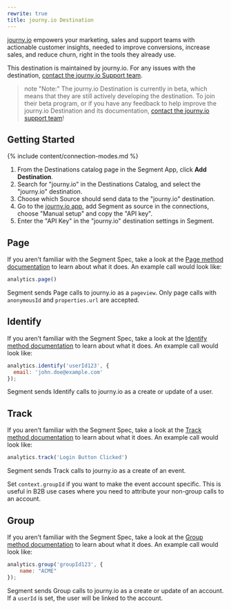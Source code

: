 ```yaml
---
rewrite: true
title: journy.io Destination
---
```


[journy.io](https://www.journy.io/?utm_source=segmentio&utm_medium=docs&utm_campaign=partners) empowers your marketing, sales and support teams with actionable customer insights, needed to improve conversions, increase sales, and reduce churn, right in the tools they already use.

This destination is maintained by journy.io. For any issues with the destination, [contact the journy.io Support team](mailto:hi@journy.io).

> note "Note:"
> The journy.io Destination is currently in beta, which means that they are still actively developing the destination. To join their beta program, or if you have any feedback to help improve the journy.io Destination and its documentation, [contact the journy.io support team](mailto:hi@journy.io)!


## Getting Started

{% include content/connection-modes.md %} 

1. From the Destinations catalog page in the Segment App, click **Add Destination**.
2. Search for "journy.io" in the Destinations Catalog, and select the "journy.io" destination.
3. Choose which Source should send data to the "journy.io" destination.
4. Go to the [journy.io app](https://system.journy.io), add Segment as source in the connections, choose "Manual setup" and copy the "API key".
5. Enter the "API Key" in the "journy.io" destination settings in Segment.


## Page

If you aren't familiar with the Segment Spec, take a look at the [Page method documentation](https://segment.com/docs/connections/spec/page/) to learn about what it does. An example call would look like:

```js
analytics.page()
```

Segment sends Page calls to journy.io as a `pageview`. Only page calls with `anonymousId` and `properties.url` are accepted.

## Identify

If you aren't familiar with the Segment Spec, take a look at the [Identify method documentation](https://segment.com/docs/connections/spec/identify/) to learn about what it does. An example call would look like:

```js
analytics.identify('userId123', {
  email: 'john.doe@example.com'
});
```

Segment sends Identify calls to journy.io as a create or update of a user.

## Track

If you aren't familiar with the Segment Spec, take a look at the [Track method documentation](https://segment.com/docs/connections/spec/track/) to learn about what it does. An example call would look like:

```js
analytics.track('Login Button Clicked')
```

Segment sends Track calls to journy.io as a create of an event.

Set `context.groupId` if you want to make the event account specific. This is useful in B2B use cases where you need to attribute your non-group calls to an account.

## Group

If you aren't familiar with the Segment Spec, take a look at the [Group method documentation](https://segment.com/docs/connections/spec/group/) to learn about what it does. An example call would look like:

```js
analytics.group('groupId123', {
    name: "ACME"
});
```

Segment sends Group calls to journy.io as a create or update of an account. If a `userId` is set, the user will be linked to the account.
